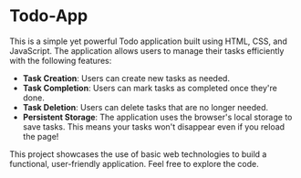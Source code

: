 # Todo-App

This is a simple yet powerful Todo application built using HTML, CSS, and JavaScript. The application allows users to manage their tasks efficiently with the following features:

- **Task Creation**: Users can create new tasks as needed.
- **Task Completion**: Users can mark tasks as completed once they're done.
- **Task Deletion**: Users can delete tasks that are no longer needed.
- **Persistent Storage**: The application uses the browser's local storage to save tasks. This means your tasks won't disappear even if you reload the page!

This project showcases the use of basic web technologies to build a functional, user-friendly application. Feel free to explore the code.
